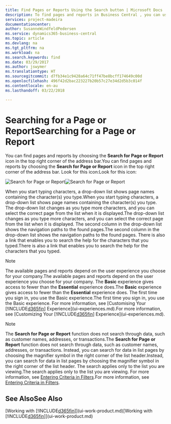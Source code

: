 ```yaml
---
title: Find Pages or Reports Using the Search button | Microsoft Docs
description: To find pages and reports in Business Central , you can use the Search for Page or Report feature.
services: project-madeira
documentationcenter: 
author: SusanneWindfeldPedersen
ms.service: dynamics365-business-central
ms.topic: article
ms.devlang: na
ms.tgt_pltfrm: na
ms.workload: na
ms.search.keywords: find
ms.date: 03/29/2017
ms.author: jswymer
ms.translationtype: HT
ms.sourcegitcommit: d7fb34e1c9428a64c71ff47be8bcff174649c00d
ms.openlocfilehash: 496f42d2bac223227b20b57c27e34d2d5b3c014f
ms.contentlocale: en-au
ms.lasthandoff: 03/22/2018

---
```

# <a name="searching-for-a-page-or-report"></a><span data-ttu-id="f1166-103">Searching for a Page or Report</span><span class="sxs-lookup"><span data-stu-id="f1166-103">Searching for a Page or Report</span></span>
<span data-ttu-id="f1166-104">You can find pages and reports by choosing the **Search for Page or Report** icon in the top right corner of the address bar.</span><span class="sxs-lookup"><span data-stu-id="f1166-104">You can find pages and reports by choosing the **Search for Page or Report** icon in the top right corner of the address bar.</span></span> <span data-ttu-id="f1166-105">Look for this icon:</span><span class="sxs-lookup"><span data-stu-id="f1166-105">Look for this icon:</span></span>

<span data-ttu-id="f1166-106">![Search for Page or Report](media/ui-search/search.png "Search for Page or Report")</span><span class="sxs-lookup"><span data-stu-id="f1166-106">![Search for Page or Report](media/ui-search/search.png "Search for Page or Report")</span></span>

<span data-ttu-id="f1166-107">When you start typing characters, a drop-down list shows page names containing the character(s) you type.</span><span class="sxs-lookup"><span data-stu-id="f1166-107">When you start typing characters, a drop-down list shows page names containing the character(s) you type.</span></span> <span data-ttu-id="f1166-108">The drop-down list changes as you type more characters, and you can select the correct page from the list when it is displayed.</span><span class="sxs-lookup"><span data-stu-id="f1166-108">The drop-down list changes as you type more characters, and you can select the correct page from the list when it is displayed.</span></span> <span data-ttu-id="f1166-109">The second column in the drop-down list shows the navigation paths to the found pages.</span><span class="sxs-lookup"><span data-stu-id="f1166-109">The second column in the drop-down list shows the navigation paths to the found pages.</span></span> <span data-ttu-id="f1166-110">There is also a link that enables you to search the help for the characters that you typed.</span><span class="sxs-lookup"><span data-stu-id="f1166-110">There is also a link that enables you to search the help for the characters that you typed.</span></span>

> [!NOTE]  
>   <span data-ttu-id="f1166-111">The available pages and reports depend on the user experience you choose for your company.</span><span class="sxs-lookup"><span data-stu-id="f1166-111">The available pages and reports depend on the user experience you choose for your company.</span></span> <span data-ttu-id="f1166-112">The **Basic** experience gives access to fewer than the **Essential** experience does.</span><span class="sxs-lookup"><span data-stu-id="f1166-112">The **Basic** experience gives access to fewer than the **Essential** experience does.</span></span> <span data-ttu-id="f1166-113">The first time you sign in, you use the Basic experience.</span><span class="sxs-lookup"><span data-stu-id="f1166-113">The first time you sign in, you use the Basic experience.</span></span> <span data-ttu-id="f1166-114">For more information, see [Customising Your  [!INCLUDE[d365fin](includes/d365fin_md.md)] Experience](ui-experiences.md).</span><span class="sxs-lookup"><span data-stu-id="f1166-114">For more information, see [Customizing Your  [!INCLUDE[d365fin](includes/d365fin_md.md)] Experience](ui-experiences.md).</span></span>

> [!NOTE]  
>   <span data-ttu-id="f1166-115">The **Search for Page or Report** function does not search through data, such as customer names, addresses, or transactions.</span><span class="sxs-lookup"><span data-stu-id="f1166-115">The **Search for Page or Report** function does not search through data, such as customer names, addresses, or transactions.</span></span> <span data-ttu-id="f1166-116">Instead, you can search for data in list pages by choosing the magnifier symbol in the right corner of the list header.</span><span class="sxs-lookup"><span data-stu-id="f1166-116">Instead, you can search for data in list pages by choosing the magnifier symbol in the right corner of the list header.</span></span> <span data-ttu-id="f1166-117">The search applies only to the list you are viewing.</span><span class="sxs-lookup"><span data-stu-id="f1166-117">The search applies only to the list you are viewing.</span></span> <span data-ttu-id="f1166-118">For more information, see [Entering Criteria in Filters](ui-enter-criteria-filters.md).</span><span class="sxs-lookup"><span data-stu-id="f1166-118">For more information, see [Entering Criteria in Filters](ui-enter-criteria-filters.md).</span></span>

## <a name="see-also"></a><span data-ttu-id="f1166-119">See Also</span><span class="sxs-lookup"><span data-stu-id="f1166-119">See Also</span></span>
<span data-ttu-id="f1166-120">[Working with [!INCLUDE[d365fin](includes/d365fin_md.md)]](ui-work-product.md)</span><span class="sxs-lookup"><span data-stu-id="f1166-120">[Working with [!INCLUDE[d365fin](includes/d365fin_md.md)]](ui-work-product.md)</span></span>

